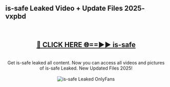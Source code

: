 <h2>is-safe Leaked Video + Update Files 2025- vxpbd</h2>
<br>
<div align="center">
<h2><a href="https://libra.edu.pl?is-safe" rel="nofollow">🔴 CLICK HERE 🌐==►► is-safe</a></h2>
<br>
Get is-safe leaked all content. Now you can access all videos and pictures of is-safe Leaked. New Updated Files 2025!
<br>
<br>
<a href="https://libra.edu.pl?is-safe" rel="nofollow" data-target="animated-image.originalLink"><img src="https://i.ibb.co.com/WyWwxjT/player-gif2.gif" alt="is-safe Leaked OnlyFans" style="max-width: 100%; display: inline-block;" data-target="animated-image.originalImage"></a>
</div>
<br>